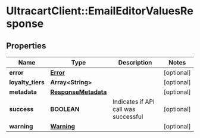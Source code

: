 # UltracartClient::EmailEditorValuesResponse

## Properties
Name | Type | Description | Notes
------------ | ------------- | ------------- | -------------
**error** | [**Error**](Error.md) |  | [optional] 
**loyalty_tiers** | **Array&lt;String&gt;** |  | [optional] 
**metadata** | [**ResponseMetadata**](ResponseMetadata.md) |  | [optional] 
**success** | **BOOLEAN** | Indicates if API call was successful | [optional] 
**warning** | [**Warning**](Warning.md) |  | [optional] 


